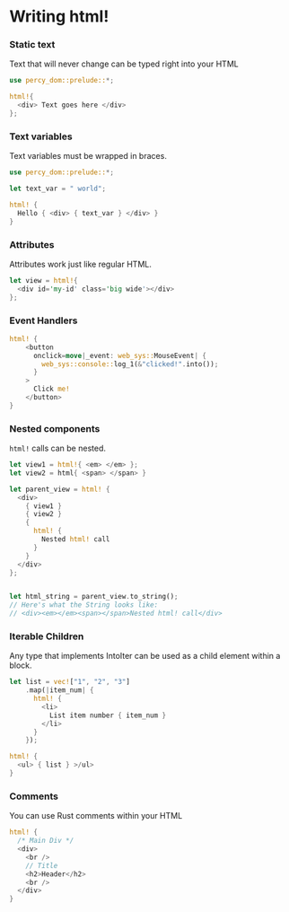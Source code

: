 # Writing html!

### Static text

Text that will never change can be typed right into your HTML

```rust
use percy_dom::prelude::*;

html!{
  <div> Text goes here </div>
};
```

### Text variables

Text variables must be wrapped in braces.

```rust
use percy_dom::prelude::*;

let text_var = " world";

html! {
  Hello { <div> { text_var } </div> }
}
```

### Attributes

Attributes work just like regular HTML.

```rust
let view = html!{
  <div id='my-id' class='big wide'></div>
};
```

### Event Handlers

```rust
html! {
    <button
      onclick=move|_event: web_sys::MouseEvent| {
        web_sys::console::log_1(&"clicked!".into());
      }
    >
      Click me!
    </button>
}
```

### Nested components

`html!` calls can be nested.

```rust
let view1 = html!{ <em> </em> };
let view2 = html{ <span> </span> }

let parent_view = html! {
  <div>
    { view1 }
    { view2 }
    {
      html! {
        Nested html! call
      }
    }
  </div>
};


let html_string = parent_view.to_string();
// Here's what the String looks like:
// <div><em></em><span></span>Nested html! call</div>
```

### Iterable Children

Any type that implements IntoIter<VirtualNode> can be used as a child element within a block.
  
```rust
let list = vec!["1", "2", "3"]
    .map(|item_num| {
      html! { 
        <li>
          List item number { item_num }
        </li>
      }
    });

html! {
  <ul> { list } >/ul>
}
```

### Comments

You can use Rust comments within your HTML

```rust
html! {
  /* Main Div */
  <div>
    <br />
    // Title
    <h2>Header</h2>
    <br />
  </div>
}
```

